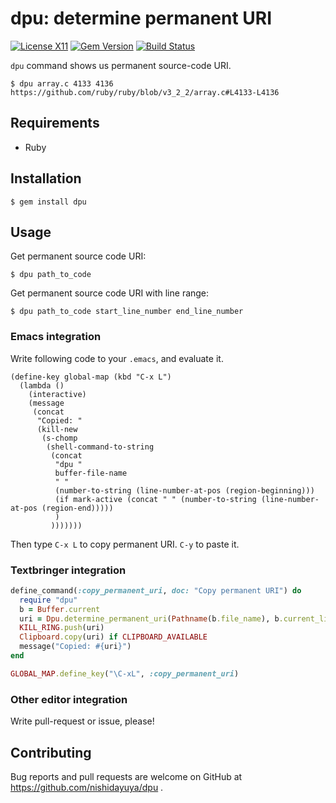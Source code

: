 # dpu: determine permanent URI

[![License X11](https://img.shields.io/badge/license-X11-blue.svg)](https://raw.githubusercontent.com/nishidayuya/dpu/master/LICENSE.txt)
[![Gem Version](https://badge.fury.io/rb/dpu.svg)](https://rubygems.org/gems/dpu)
[![Build Status](https://github.com/nishidayuya/dpu/workflows/ubuntu/badge.svg)](https://github.com/nishidayuya/dpu/actions?query=workflow%3Aubuntu)

`dpu` command shows us permanent source-code URI.

```console
$ dpu array.c 4133 4136
https://github.com/ruby/ruby/blob/v3_2_2/array.c#L4133-L4136
```

## Requirements

- Ruby

## Installation

```console
$ gem install dpu
```

## Usage

Get permanent source code URI:

```console
$ dpu path_to_code
```

Get permanent source code URI with line range:

```console
$ dpu path_to_code start_line_number end_line_number
```

### Emacs integration

Write following code to your `.emacs`, and evaluate it.

```emacs-lisp
(define-key global-map (kbd "C-x L")
  (lambda ()
    (interactive)
    (message
     (concat
      "Copied: "
      (kill-new
       (s-chomp
        (shell-command-to-string
         (concat
          "dpu "
          buffer-file-name
          " "
          (number-to-string (line-number-at-pos (region-beginning)))
          (if mark-active (concat " " (number-to-string (line-number-at-pos (region-end)))))
          )
         )))))))
```

Then type `C-x L` to copy permanent URI. `C-y` to paste it.

### Textbringer integration

```ruby
define_command(:copy_permanent_uri, doc: "Copy permanent URI") do
  require "dpu"
  b = Buffer.current
  uri = Dpu.determine_permanent_uri(Pathname(b.file_name), b.current_line)
  KILL_RING.push(uri)
  Clipboard.copy(uri) if CLIPBOARD_AVAILABLE
  message("Copied: #{uri}")
end

GLOBAL_MAP.define_key("\C-xL", :copy_permanent_uri)
```

### Other editor integration

Write pull-request or issue, please!

## Contributing

Bug reports and pull requests are welcome on GitHub at https://github.com/nishidayuya/dpu .

